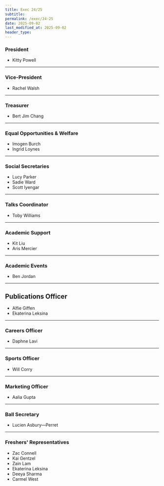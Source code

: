 ```yaml
---
title: Exec 24/25
subtitle: 
permalink: /exec/24-25
date: 2025-09-02
last_modified_at: 2025-09-02
header_type:
---
```


### President
- Kitty Powell

---

### Vice-President
- Rachel Walsh

---

### Treasurer
- Bert Jim Chang

---

### Equal Opportunities & Welfare
- Imogen Burch
- Ingrid Loynes

---

### Social Secretaries
- Lucy Parker
- Sadie Ward
- Scott Iyengar

---

### Talks Coordinator
- Toby Williams

---

### Academic Support
- Kit Liu
- Aris Mercier

---

### Academic Events
- Ben Jordan

---

## Publications Officer
- Alfie Giffen
- Ekaterina Leksina

---

### Careers Officer
- Daphne Lavi

---

### Sports Officer
- Will Corry

---

### Marketing Officer
- Aalia Gupta

---

### Ball Secretary
- Lucien Asbury—Perret

---

### Freshers' Representatives
- Zac Connell
- Kai Gentzel
- Zain Lam
- Ekaterina Leksina
- Deeya Sharma
- Carmel West
